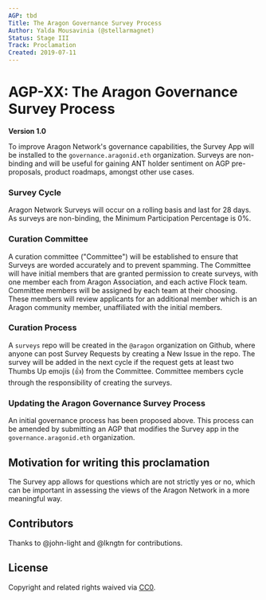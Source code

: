 ```yaml
---
AGP: tbd
Title: The Aragon Governance Survey Process
Author: Yalda Mousavinia (@stellarmagnet)
Status: Stage III
Track: Proclamation
Created: 2019-07-11
---
```



# AGP-XX: The Aragon Governance Survey Process
**Version 1.0**

To improve Aragon Network's governance capabilities, the Survey App will be installed to the `governance.aragonid.eth` organization. Surveys are non-binding and will be useful for gaining ANT holder sentiment on AGP pre-proposals, product roadmaps, amongst other use cases.

### Survey Cycle
Aragon Network Surveys will occur on a rolling basis and last for 28 days. As surveys are non-binding, the Minimum Participation Percentage is 0%.

### Curation Committee
A curation committee ("Committee") will be established to ensure that Surveys are worded accurately and to prevent spamming. The Committee will have initial members that are granted permission to create surveys, with one member each from Aragon Association, and each active Flock team. Committee members will be assigned by each team at their choosing. These members will review applicants for an additional member which is an Aragon community member, unaffiliated with the initial members.

### Curation Process
A `surveys` repo will be created in the `@aragon` organization on Github, where anyone can post Survey Requests by creating a New Issue in the repo. The survey will be added in the next cycle if the request gets at least two Thumbs Up emojis (👍) from the Committee. Committee members cycle through the responsibility of creating the surveys.

### Updating the Aragon Governance Survey Process
An initial governance process has been proposed above. This process can be amended by submitting an AGP that modifies the Survey app in the `governance.aragonid.eth` organization.

## Motivation for writing this proclamation
The Survey app allows for questions which are not strictly yes or no, which can be important in assessing the views of the Aragon Network in a more meaningful way. 

## Contributors
Thanks to @john-light and @lkngtn for contributions.

## License
Copyright and related rights waived via [CC0](https://creativecommons.org/publicdomain/zero/1.0/).
